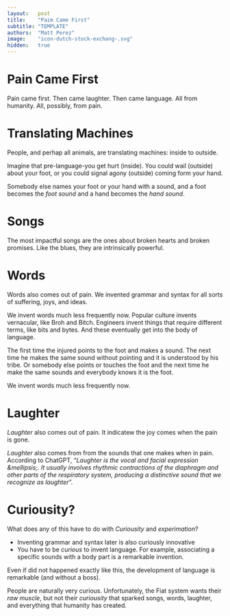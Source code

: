 ```yaml
---
layout:   post
title:    "Paim Came First"
subtitle: "TEMPLATE"
authors:  "Matt Perez"
image:    "icon-dutch-stock-exchang-.svg"
hidden:   true
---
```


<div style='display:none; '>
 <p>Pain came first, thn came humanity</p>
</div>

<h1>Pain Came First</h1>
 <p>Pain came first. Then came laughter. Then came language. All from humanity. All, possibly, from pain.</p>

<h1>Translating Machines</h1>
 <p>People, and perhap all animals, are translating machines: inside to outside.</p>

 <p>Imagine that pre-language-you get hurt (inside). You could wail (outside) about your foot, or you could signal agony (outside) coming form your hand.</p>

 <p>Somebody else names your foot or your hand with a sound, and a foot becomes the <em>foot sound</em> and a hand becomes the <em>hand sound</em>.</p>

<h1>Songs</h1>
 <p>The most impactful songs are the ones about broken hearts and broken promises. Like the blues, they are intrinsically powerful.</p>

<h1>Words</h1>
 <p>Words also comes out of pain. We invented grammar and syntax for all sorts of suffering, joys, and ideas.</p>

 <p>We invent words much less frequently now. Popular culture invents vernacular, like Broh and Bitch. Engineers invent things that require different terms, like bits and bytes. And these eventually get into the body of language.</p>

 <p>The first time the injured points to the foot and makes a sound. The next time he makes the same sound without pointing and it is understood by his tribe. Or somebody else points or touches the foot and the next time he make the same sounds and everybody knows it is the foot.</p>
 
 <p>We invent words much less frequently now.</p>

<h1>Laughter</h1>
 <p><em>Laughter</em> also comes out of pain. It indicatew the joy comes when the pain is gone.</p>

 <p><em>Laughter</em> also comes from from the sounds that one makes when in pain. According to ChatGPT, &ldquo;<em>Laughter is the vocal and facial expression &mellipsis;. It usually involves rhythmic contractions of the diaphragm and other parts of the respiratory system, producing a distinctive sound that we recognize as laughter</em>&rdquo;.</p>

<h1>Curiousity?</h1>
 <p>What does any of this have to do with <em>Curiousity</em> and <em>experimation</em>?</p>
 <p>
  <ul>
   <li>Inventing grammar and syntax later is also curiously innovative</li>
   <li>You have to be <em>curious</em> to invent language. For example, associating a specific sounds with a body part is a remarkable invention.</li>
  </ul>

 <p>Even if did not happened exactly like this, the development of language is remarkable (and without a boss).</p>

 <p>People are naturally very curious. Unfortunately, the Fiat system wants their <em>raw muscle</em>, but not their <em>curiousity</em> that sparked songs, words, laughter, and everything that humanity has created.</p>